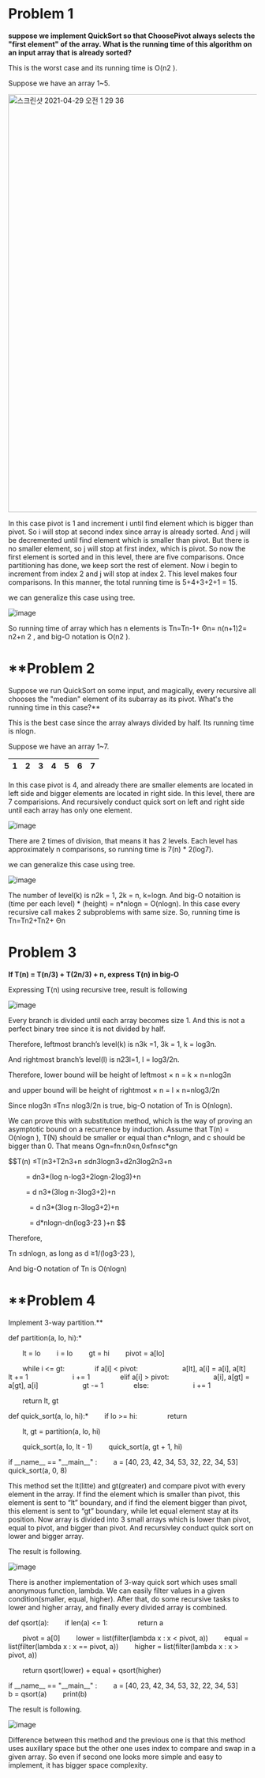 # **Problem 1**
**suppose we implement QuickSort so that ChoosePivot always selects the "first element" of the array. What is the running time of this algorithm on an input array that is already sorted?**

This is the worst case and its running time is O(n2 ).

Suppose we have an array 1~5. 

<img width="845" alt="스크린샷 2021-04-29 오전 1 29 36" src="https://user-images.githubusercontent.com/63644587/116439298-5cc06d00-a88a-11eb-8a39-db28ca0d2fa7.png">


In this case pivot is 1 and increment i until find element which is bigger than pivot. So i will stop at second index since array is already sorted. And j will be decremented until find element which is smaller than pivot. But there is no smaller element, so j will stop at first index, which is pivot. So now the first element is sorted and in this level, there are five comparisons. Once partitioning has done, we keep sort the rest of element. Now i begin to increment from index 2 and j will stop at index 2. This level makes four comparisons. In this manner, the total running time is 5+4+3+2+1 = 15.

we can generalize this case using tree. 

![image](https://user-images.githubusercontent.com/63644587/116439327-62b64e00-a88a-11eb-830d-12f05fe5f4f1.png)

So running time of array which has n elements is Tn=Tn-1+ Θn=  n(n+1)2=  n2+n   2 , and big-O notation is O(n2 ).

# **Problem 2
Suppose we run QuickSort on some input, and magically, every recursive all chooses the "median" element of its subarray as its pivot. What's the running time in this case?**

This is the best case since the array always divided by half. Its running time is nlogn. 

Suppose we have an array 1~7. 

|1|2|3|4|5|6|7|
| :-: | :-: | :-: | :-: | :-: | :-: | :-: |

In this case pivot is 4, and already there are smaller elements are located in left side and bigger elements are located in right side. In this level, there are 7 comparisions. And recursively conduct quick sort on left and right side until each array has only one element. 

![image](https://user-images.githubusercontent.com/63644587/116439393-75308780-a88a-11eb-8853-d0da1f948c47.png)


There are 2 times of division, that means it has 2 levels. Each level has approximately n comparisons, so running time is 7(n) \* 2(log7). 

we can generalize this case using tree. 

![image](https://user-images.githubusercontent.com/63644587/116439426-7eb9ef80-a88a-11eb-9c77-fd3f56451e68.png)

The number of level(k) is n2k = 1, 2k = n, k=logn. And big-O notaition is (time per each level) \* (height) = n\*nlogn = O(nlogn). In this case every recursive call makes 2 subproblems with same size. So, running time is  Tn=Tn2+Tn2+ Θn 

# **Problem 3**
**If T(n) = T(n/3) + T(2n/3) + n, express T(n) in big-O**

Expressing T(n) using recursive tree, result is following

![image](https://user-images.githubusercontent.com/63644587/116439497-95f8dd00-a88a-11eb-9608-e321deb023fb.png)


Every branch is divided until each array becomes size 1. And this is not a perfect binary tree since it is not divided by half.

Therefore, leftmost branch’s level(k) is n3k =1, 3k = 1, k = log3n. 

And rightmost branch’s level(l) is  n23l=1, l = log3/2n.

Therefore, lower bound will be height of leftmost × n = k × n=nlog3n  

and upper bound will be height of rightmost × n = l × n=nlog3/2n  

Since nlog3n  ≤Tn≤ nlog3/2n is true, big-O notation of Tn  is O(nlogn).

We can prove this with substitution method, which is the way of proving an asymptotic bound on a recurrence by induction. Assume that T(n) = O(nlogn ), T(N) should be smaller or equal than c\*nlogn, and c should be bigger than 0. That means Ogn=fn:n0≤n,0≤fn≤c\*gn 

$$T(n) ≤T(n3+T2n3+n ≤dn3logn3+d2n3log2n3+n

`     `= dn3\*(log n-log3+2logn-2log3)+n

`     `= d n3\*(3log n-3log3+2)+n

`      `= d n3\*(3log n-3log3+2)+n

`      `= d\*nlogn-dn(log3-23  )+n $$

Therefore, 

Tn ≤dnlogn, as long as d ≥1/(log3-23  ), 

And big-O notation of Tn is O(nlogn)


# **Problem 4
Implement 3-way partition.** 

def partition(a, lo, hi):*

`    `lt = lo
`    `i = lo 
`    `gt = hi 
`    `pivot = a[lo] 

`    `while i <= gt:
`        `if a[i] < pivot:
`            `a[lt], a[i] = a[i], a[lt]
`            `lt += 1
`            `i += 1
`        `elif a[i] > pivot:
`            `a[i], a[gt] = a[gt], a[i]
`            `gt -= 1
`        `else:
`            `i += 1

`    `return lt, gt


def quick\_sort(a, lo, hi):*
`    `if lo >= hi:
`        `return

`    `lt, gt = partition(a, lo, hi)

`    `quick\_sort(a, lo, lt - 1)
`    `quick\_sort(a, gt + 1, hi)


if \_\_name\_\_ == "\_\_main\_\_" :
`    `a = [40, 23, 42, 34, 53, 32, 22, 34, 53]
`    `quick\_sort(a, 0, 8)

This method set the lt(litte) and gt(greater) and compare pivot with every element in the array. If find the element which is smaller than pivot, this element is sent to “lt” boundary, and if find the element bigger than pivot, this element is sent to “gt” boundary, while let equal element stay at its position. Now array is divided into 3 small arrays which is lower than pivot, equal to pivot, and bigger than pivot. And recursivley conduct quick sort on lower and bigger array.  

The result is following. 

![image](https://user-images.githubusercontent.com/63644587/116439584-ad37ca80-a88a-11eb-9a1b-6d7afd4867f0.png)


There is another implementation of 3-way quick sort which uses small anonymous function, lambda. We can easily filter values in a given condition(smaller, equal, higher). After that, do some recursive tasks to lower and higher array, and finally every divided array is combined. 

def qsort(a):
`    `if len(a) <= 1:
`        `return a

`    `pivot = a[0]
`    `lower = list(filter(lambda x : x < pivot, a))
`    `equal = list(filter(lambda x : x == pivot, a))
`    `higher = list(filter(lambda x : x > pivot, a))


`    `return qsort(lower) + equal + qsort(higher)


if \_\_name\_\_ == "\_\_main\_\_" :
`    `a = [40, 23, 42, 34, 53, 32, 22, 34, 53]
`    `b = qsort(a)
`    `print(b)

The result is following. 

![image](https://user-images.githubusercontent.com/63644587/116439602-b32dab80-a88a-11eb-97f4-c55c41856913.png)

Difference between this method and the previous one is that this method uses auxillary space but the other one uses index to compare and swap in a given array. So even if second one looks more simple and easy to implement, it has bigger space complexity.


